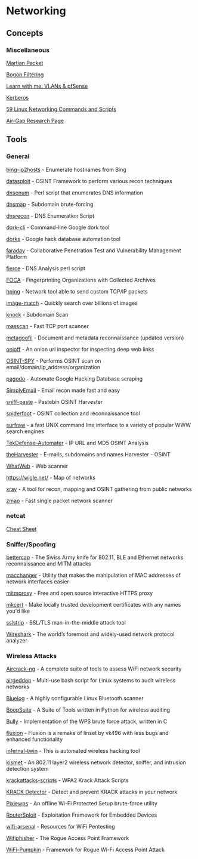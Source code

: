 # Networking

## Concepts

### Miscellaneous

[Martian Packet](https://en.wikipedia.org/wiki/Martian_packet)

[Bogon Filtering](https://en.wikipedia.org/wiki/Bogon_filtering)

[Learn with me: VLANs & pfSense](https://www.youtube.com/watch?v=0_unEBSxqGY&feature=youtu.be)

[Kerberos](https://www.tarlogic.com/en/blog/how-kerberos-works/)

[59 Linux Networking Commands and Scripts](https://haydenjames.io/linux-networking-commands-scripts/)

[Air-Gap Research Page](https://cyber.bgu.ac.il/advanced-cyber/airgap)

## Tools

### General

[bing-ip2hosts](https://www.morningstarsecurity.com/research/bing-ip2hosts) - Enumerate hostnames from Bing

[datasploit](https://github.com/DataSploit/datasploit) - OSINT Framework to perform various recon techniques

[dnsenum](https://github.com/fwaeytens/dnsenum) - Perl script that enumerates DNS information

[dnsmap](https://code.google.com/archive/p/dnsmap/downloads) - Subdomain brute-forcing

[dnsrecon](https://github.com/darkoperator/dnsrecon) - DNS Enumeration Script

[dork-cli](https://github.com/jgor/dork-cli) - Command-line Google dork tool

[dorks](https://github.com/USSCltd/dorks) - Google hack database automation tool

[faraday](https://github.com/infobyte/faraday) - Collaborative Penetration Test and Vulnerability Management Platform

[fierce](http://git.kali.org/gitweb/?p=packages/fierce.git;a=summary) - DNS Analysis perl script

[FOCA](https://github.com/ElevenPaths/FOCA) - Fingerprinting Organizations with Collected Archives

[hping](https://github.com/antirez/hping) - Network tool able to send custom TCP/IP packets

[image-match](https://github.com/ascribe/image-match]) - Quickly search over billions of images

[knock](https://github.com/guelfoweb/knock) - Subdomain Scan

[masscan](https://github.com/robertdavidgraham/masscan) - Fast TCP port scanner

[metagoofil](https://github.com/opsdisk/metagoofil) - Document and metadata reconnaissance (updated version)

[onioff](https://github.com/k4m4/onioff) - An onion url inspector for inspecting deep web links

[OSINT-SPY](https://github.com/SharadKumar97/OSINT-SPY) - Performs OSINT scan on email/domain/ip_address/organization

[pagodo](https://github.com/opsdisk/pagodo) - Automate Google Hacking Database scraping

[SimplyEmail](https://github.com/SimplySecurity/SimplyEmail) - Email recon made fast and easy

[sniff-paste](https://github.com/needmorecowbell/sniff-paste) - Pastebin OSINT Harvester

[spiderfoot](https://www.spiderfoot.net) - OSINT collection and reconnaissance tool

[surfraw](https://github.com/kisom/surfraw) - a fast UNIX command line interface to a variety of popular WWW search engines

[TekDefense-Automater](https://github.com/1aN0rmus/TekDefense-Automater) - IP URL and MD5 OSINT Analysis

[theHarvester](https://github.com/laramies/theHarvester) - E-mails, subdomains and names Harvester - OSINT

[WhatWeb](https://github.com/urbanadventurer/WhatWeb) - Web scanner

https://wigle.net/ - Map of networks

[xray](https://github.com/evilsocket/xray) - A tool for recon, mapping and OSINT gathering from public networks

[zmap](https://github.com/zmap/zmap) - Fast single packet network scanner

### netcat

[Cheat Sheet](https://www.sans.org/security-resources/sec560/netcat_cheat_sheet_v1.pdf)

### Sniffer/Spoofing

[bettercap](https://github.com/bettercap/bettercap) - The Swiss Army knife for 802.11, BLE and Ethernet networks reconnaissance and MITM attacks

[macchanger](https://github.com/alobbs/macchanger) - Utility that makes the manipulation of MAC addresses of network interfaces easier

[mitmproxy](https://mitmproxy.org) - Free and open source interactive HTTPS proxy

[mkcert](https://github.com/FiloSottile/mkcert) - Make locally trusted development certificates with any names you'd like

[sslstrip](https://moxie.org/software/sslstrip/) - SSL/TLS man-in-the-middle attack tool

[Wireshark](https://www.wireshark.org) - The world’s foremost and widely-used network protocol analyzer

### Wireless Attacks

[Aircrack-ng](https://github.com/aircrack-ng/aircrack-ng) - A complete suite of tools to assess WiFi network security

[airgeddon](https://github.com/v1s1t0r1sh3r3/airgeddon) - Multi-use bash script for Linux systems to audit wireless networks

[Bluelog](https://github.com/MS3FGX/Bluelog) - A highly configurable Linux Bluetooth scanner

[BoopSuite](https://github.com/MisterBianco/BoopSuite) - A Suite of Tools written in Python for wireless auditing

[Bully](http://git.kali.org/gitweb/?p=packages/bully.git;a=summary) - Implementation of the WPS brute force attack, written in C

[fluxion](https://github.com/FluxionNetwork/fluxion) - Fluxion is a remake of linset by vk496 with less bugs and enhanced functionality

[infernal-twin](https://github.com/entropy1337/infernal-twin) - This is automated wireless hacking tool

[kismet](https://github.com/kismetwireless/kismet) - An 802.11 layer2 wireless network detector, sniffer, and intrusion detection system

[krackattacks-scripts](https://github.com/vanhoefm/krackattacks-scripts) - WPA2 Krack Attack Scripts

[KRACK Detector](https://github.com/securingsam/krackdetector) - Detect and prevent KRACK attacks in your network

[Pixiewps](https://github.com/wiire-a/pixiewps) - An offline Wi-Fi Protected Setup brute-force utility

[RouterSploit](https://github.com/threat9/routersploit) - Exploitation Framework for Embedded Devices

[wifi-arsenal](https://github.com/0x90/wifi-arsenal) - Resources for WiFi Pentesting

[Wifiphisher](https://github.com/wifiphisher/wifiphisher) - The Rogue Access Point Framework

[WiFi-Pumpkin](https://github.com/P0cL4bs/WiFi-Pumpkin) - Framework for Rogue Wi-Fi Access Point Attack
